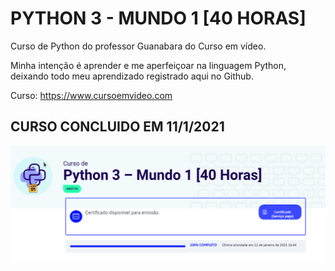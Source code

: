# PYTHON 3 - MUNDO 1 [40 HORAS]

Curso de Python do professor Guanabara do Curso em vídeo.

Minha intenção é aprender e me aperfeiçoar na linguagem Python, deixando todo meu aprendizado registrado aqui no Github.

Curso: https://www.cursoemvideo.com

## CURSO CONCLUIDO EM 11/1/2021

<img src="./.github/curso_concluido.png" />

